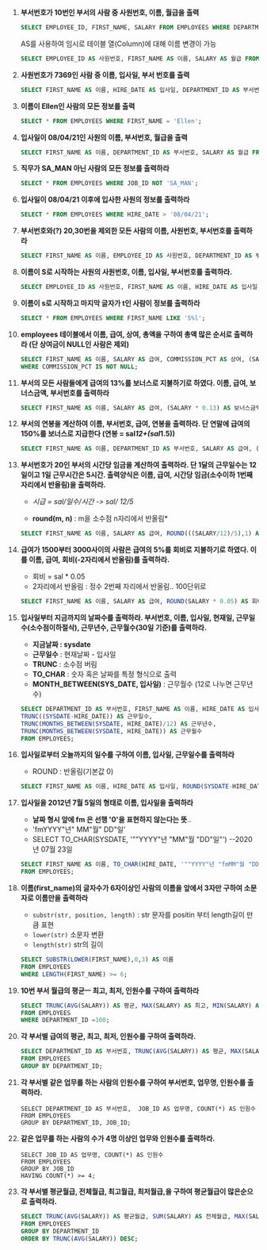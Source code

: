 1. **부서번호가 10번인 부서의 사람 중 사원번호, 이름, 월급을 출력**

   ```sql
   SELECT EMPLOYEE_ID, FIRST_NAME, SALARY FROM EMPLOYEES WHERE DEPARTMENT_ID = 10;
   ```

   AS를 사용하여 임시로 테이블 열(Column)에 대해 이름 변경이 가능

   ```sql
   SELECT EMPLOYEE_ID AS 사원번호, FIRST_NAME AS 이름, SALARY AS 월급 FROM EMPLOYEES WHERE DEPARTMENT_ID = 10;
   ```


2. **사원번호가 7369인 사람 중 이름, 입사일, 부서 번호를 출력**

   ```sql
   SELECT FIRST_NAME AS 이름, HIRE_DATE AS 입사일, DEPARTMENT_ID AS 부서번호 FROM EMPLOYEES WHERE EMPLOYEE_ID = 7369;
   ```

   

3. **이름이 Ellen인 사람의 모든 정보를 출력**

   ```sql
   SELECT * FROM EMPLOYEES WHERE FIRST_NAME = 'Ellen';
   ```

   

4. **입사일이 08/04/21인 사원의 이름, 부서번호, 월급을 출력**

   ```sql
   SELECT FIRST_NAME AS 이름, DEPARTMENT_ID AS 부서번호, SALARY AS 월급 FROM EMPLOYEES WHERE HIRE_DATE = '08/04/21'
   ```



5. **직무가 SA_MAN 아닌 사람의 모든 정보를 출력하라**

   ```sql
   SELECT * FROM EMPLOYEES WHERE JOB_ID NOT 'SA_MAN';
   ```



6. **입사일이 08/04/21 이후에 입사한 사원의 정보를 출력하라**

   ```sql
   SELECT * FROM EMPLOYEES WHERE HIRE_DATE > '08/04/21';
   ```

   

7. **부서번호와(?) 20,30번을 제외한 모든 사람의 이름, 사원번호, 부서번호를 출력하라**

   ```sql
   SELECT FIRST_NAME AS 이름, EMPLOYEE_ID AS 사원번호, DEPARTMENT_ID AS 부서번호 FROM EMPLOYEES WHERE DEPARTMENT_ID NOT IN(20, 30);
   ```

   

8. **이름이 S로 시작하는 사원의 사원번호, 이름, 입사일, 부서번호를 출력하라.**

   ```sql
   SELECT EMPLOYEE_ID AS 사원번호, FIRST_NAME AS 이름, HIRE_DATE AS 입사일, DEPARTMENT_ID AS 부서번호 FROM EMPLOYEES WHERE FIRST_NAME LIKE 'S%';
   ```



9. **이름이 s로 시작하고 마지막 글자가 t인 사람이 정보를 출력하라**

   ```sql
   SELECT * FROM EMPLOYEES WHERE FIRST_NAME LIKE 'S%l';
   ```

   

10. **employees 테이블에서 이름, 급여, 상여, 총액을 구하여 총액 많은 순서로 출력하라 (단 상여금이 NULL인 사람은 제외)**

    ```sql
    SELECT FIRST_NAME AS 이름, SALARY AS 급여, COMMISSION_PCT AS 상여, (SALARY + COMMISSION_PCT) AS 총액 FROM EMPLOYEES 
    WHERE COMMISSION_PCT IS NOT NULL;
    ```
    
11. **부서의 모든 사람들에게 급여의 13%를 보너스로 지불하기로 하였다. 이름, 급여, 보너스금액, 부서번호를 출력하라**

    ```sql
    SELECT FIRST_NAME AS 이름, SALARY AS 급여, (SALARY * 0.13) AS 보너스금액, DEPARTMENT_ID AS 부서번호 FROM EMPLOYEES;
    ```



12. **부서의 연봉을 계산하여 이름, 부서번호, 급여, 연봉을 출력하라. 단 연말에 급여의 150%를 보너스로 지급한다 (연봉 = sal*12+(sal*1.5))**

    ```sql
    SELECT FIRST_NAME AS 이름, DEPARTMENT_ID AS 부서번호, SALARY AS 급여, (SALARY * 12 + (SALARY*1.5)) AS 연봉 FROM EMPLOYEES;
    ```

    

13. **부서번호가 20인 부서의 시간당 임금을 계산하여 출력하라. 단 1달의 근무일수는 12일이고 1일 근무시간은 5시간. 출력양식은 이름, 급여, 시간당 임금(소수이하 1번째 자리에서 반올림)을 출력하라.** 

    - *시급 = sal/일수/시간  -> sal/ 12/5*

    - **round(m, n)** : m을 소수점 n자리에서 반올림*

    ```sql
    SELECT FIRST_NAME AS 이름, SALARY AS 급여, ROUND(((SALARY/12)/5),1) AS 임금 FROM EMPLOYEES WHERE DEPARTMENT_ID = 20;
    ```


14. **급여가 1500부터 3000사이의 사람은 급여의 5%를 회비로 지불하기로 하였다. 이를 이름, 급여, 회비(-2자리에서 반올림)를 출력하라.**

    - 회비  = sal * 0.05
    - 2자리에서 반올림 : 정수 2번째 자리에서 반올림.. 100단위로  

    ```sql
    SELECT FIRST_NAME AS 이름, SALARY AS 급여, ROUND(SALARY * 0.05) AS 회비 FROM EMPLOYEES WHERE SALARY BETWEEN 1500 AND 3000;
    ```

    

15. **입사일부터 지금까지의 날짜수를 출력하라. 부서번호, 이름, 입사일, 현재일, 근무일수(소수점이하절삭), 근무년수, 근무월수(30일 기준)를 출력하라.**

    - **지금날짜 : sysdate** 
    - **근무일수** : 현재날짜 - 입사일
    - **TRUNC** : 소수점 버림
    - **TO_CHAR** : 숫자 혹은 날짜를 특정 형식으로 출력
    - **MONTH_BETWEEN(SYS_DATE, 입사일)** : 근무월수 (12로 나누면 근무년수)

    ```sql
    SELECT DEPARTMENT_ID AS 부서번호, FIRST_NAME AS 이름, HIRE_DATE AS 입사일, SYSDATE AS 현재일, 
    TRUNC((SYSDATE-HIRE_DATE)) AS 근무일수, 
    TRUNC(MONTHS_BETWEEN(SYSDATE, HIRE_DATE)/12) AS 근무년수, 
    TRUNC(MONTHS_BETWEEN(SYSDATE, HIRE_DATE)) AS 근무월수 
    FROM EMPLOYEES;
    ```



16. **입사일로부터 오늘까지의 일수를 구하여 이름, 입사일, 근무일수를 출력하라**

    - ROUND : 반올림(기본값 0)

    ```sql
    SELECT FIRST_NAME AS 이름, HIRE_DATE AS 입사일, ROUND(SYSDATE-HIRE_DATE) AS 근무일수 FROM EMPLOYEES;
    ```



17. **입사일을 2012년 7월 5일의 형태로 이름, 입사일을 출력하라**

    - **날짜 형시 앞에 fm 은 선행 '0'을 표현하지 않는다는 뜻**.. 
    - 'fmYYYY"년" MM"월" DD"일' 
    - SELECT TO_CHAR(SYSDATE, '""YYYY"년 "MM"월 "DD"일"') --2020년 07월 23일

    ```sql
    SELECT FIRST_NAME AS 이름, TO_CHAR(HIRE_DATE, '""YYYY"년 "fmMM"월 "DD"일"') AS 입사일
    FROM EMPLOYEES;
    ```

    

18. **이름(first_name)의 글자수가 6자이상인 사람의 이름을 앞에서 3자만 구하여 소문자로 이름만을 출력하라**

    - `substr(str, position, length)` : str 문자를 positin 부터 length길이 만큼 표현
    - `lower(str)`  소문자 변환
    - `length(str)`  str의 길이

    ```sql
    SELECT SUBSTR(LOWER(FIRST_NAME),0,3) AS 이름 
    FROM EMPLOYEES 
    WHERE LENGTH(FIRST_NAME) >= 6;
    ```

    

19. **10번 부서 월급의 평균ㅡ 최고, 최저, 인원수를 구하여 출력하라**

    ```sql
    SELECT TRUNC(AVG(SALARY)) AS 평균, MAX(SALARY) AS 최고, MIN(SALARY) AS 최저, COUNT(*) AS 인원수 
    FROM EMPLOYEES
    WHERE DEPARTMENT_ID =100;
    ```


20. **각 부서별 급여의 평균, 최고, 최저, 인원수를 구하여 출력하라.**

    ```sql
    SELECT DEPARTMENT_ID AS 부서번호, TRUNC(AVG(SALARY)) AS 평균, MAX(SALARY) AS 최고, MIN(SALARY) AS 최저, COUNT(*) AS 인원수 
    FROM EMPLOYEES
    GROUP BY DEPARTMENT_ID;
    ```




21. **각 부서별 같은 업무를 하는 사람의 인원수를 구하여 부서번호, 업무명, 인원수를 출력하라.**

    ```sqlite
    SELECT DEPARTMENT_ID AS 부서번호,  JOB_ID AS 업무명, COUNT(*) AS 인원수 
    FROM EMPLOYEES
    GROUP BY DEPARTMENT_ID, JOB_ID;
    ```

    

22. **같은 업무를 하는 사람의 수가 4명 이상인 업무와 인원수를 출력하라.**

    ```sqlite
    SELECT JOB_ID AS 업무명, COUNT(*) AS 인원수 
    FROM EMPLOYEES
    GROUP BY JOB_ID
    HAVING COUNT(*) >= 4;
    ```



23. **각 부서별 평균월급, 전체월급, 최고월급, 최저월급,을 구하여 평균월급이 많은순으로 출력하라.**

    ```sql
    SELECT TRUNC(AVG(SALARY)) AS 평균월급, SUM(SALARY) AS 전체월급, MAX(SALARY) AS 최고월급, MIN(SALARY) AS 최저월급
    FROM EMPLOYEES
    GROUP BY DEPARTMENT_ID
    ORDER BY TRUNC(AVG(SALARY)) DESC;
    ```

    